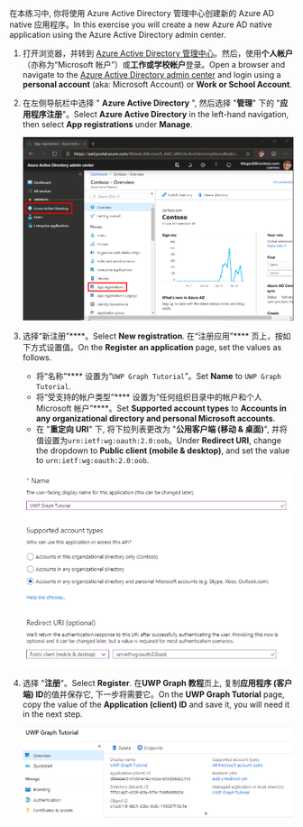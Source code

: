 <!-- markdownlint-disable MD002 MD041 -->

<span data-ttu-id="5abd3-101">在本练习中, 你将使用 Azure Active Directory 管理中心创建新的 Azure AD native 应用程序。</span><span class="sxs-lookup"><span data-stu-id="5abd3-101">In this exercise you will create a new Azure AD native application using the Azure Active Directory admin center.</span></span>

1. <span data-ttu-id="5abd3-102">打开浏览器，并转到 [Azure Active Directory 管理中心](https://aad.portal.azure.com)。然后，使用**个人帐户**（亦称为“Microsoft 帐户”）或**工作或学校帐户**登录。</span><span class="sxs-lookup"><span data-stu-id="5abd3-102">Open a browser and navigate to the [Azure Active Directory admin center](https://aad.portal.azure.com) and login using a **personal account** (aka: Microsoft Account) or **Work or School Account**.</span></span>

1. <span data-ttu-id="5abd3-103">在左侧导航栏中选择 " **Azure Active Directory** ", 然后选择 "**管理**" 下的 "**应用程序注册**"。</span><span class="sxs-lookup"><span data-stu-id="5abd3-103">Select **Azure Active Directory** in the left-hand navigation, then select **App registrations** under **Manage**.</span></span>

    ![<span data-ttu-id="5abd3-104">应用注册的屏幕截图</span><span class="sxs-lookup"><span data-stu-id="5abd3-104">A screenshot of the App registrations</span></span> ](./images/aad-portal-app-registrations.png)

1. <span data-ttu-id="5abd3-105">选择“新注册”\*\*\*\*。</span><span class="sxs-lookup"><span data-stu-id="5abd3-105">Select **New registration**.</span></span> <span data-ttu-id="5abd3-106">在“注册应用”\*\*\*\* 页上，按如下方式设置值。</span><span class="sxs-lookup"><span data-stu-id="5abd3-106">On the **Register an application** page, set the values as follows.</span></span>

    - <span data-ttu-id="5abd3-107">将“名称”\*\*\*\* 设置为“`UWP Graph Tutorial`”。</span><span class="sxs-lookup"><span data-stu-id="5abd3-107">Set **Name** to `UWP Graph Tutorial`.</span></span>
    - <span data-ttu-id="5abd3-108">将“受支持的帐户类型”\*\*\*\* 设置为“任何组织目录中的帐户和个人 Microsoft 帐户”\*\*\*\*。</span><span class="sxs-lookup"><span data-stu-id="5abd3-108">Set **Supported account types** to **Accounts in any organizational directory and personal Microsoft accounts**.</span></span>
    - <span data-ttu-id="5abd3-109">在 "**重定向 URI**" 下, 将下拉列表更改为 "**公用客户端 (移动 & 桌面)**", 并将值设置为`urn:ietf:wg:oauth:2.0:oob`。</span><span class="sxs-lookup"><span data-stu-id="5abd3-109">Under **Redirect URI**, change the dropdown to **Public client (mobile & desktop)**, and set the value to `urn:ietf:wg:oauth:2.0:oob`.</span></span>

    !["注册应用程序" 页的屏幕截图](./images/aad-register-app.png)

1. <span data-ttu-id="5abd3-111">选择 "**注册**"。</span><span class="sxs-lookup"><span data-stu-id="5abd3-111">Select **Register**.</span></span> <span data-ttu-id="5abd3-112">在**UWP Graph 教程**页上, 复制**应用程序 (客户端) ID**的值并保存它, 下一步将需要它。</span><span class="sxs-lookup"><span data-stu-id="5abd3-112">On the **UWP Graph Tutorial** page, copy the value of the **Application (client) ID** and save it, you will need it in the next step.</span></span>

    ![新应用注册的应用程序 ID 的屏幕截图](./images/aad-application-id.png)
